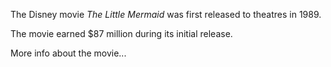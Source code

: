 The Disney movie *The Little Mermaid* was first released to theatres in 1989.

The movie earned $87 million during its initial release.

More info about the movie...
